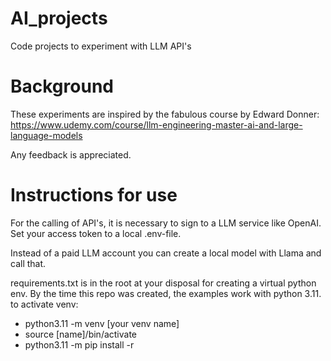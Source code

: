# AI_projects
Code projects to experiment with LLM API's

# Background
These experiments are inspired by the fabulous course by Edward Donner: 
https://www.udemy.com/course/llm-engineering-master-ai-and-large-language-models

Any feedback is appreciated.

# Instructions for use
For the calling of API's, it is necessary to sign to a LLM service like OpenAI.
Set your access token to a local .env-file.

Instead of a paid LLM account you can create a local model with Llama and call that. 

requirements.txt is in the root at your disposal for creating a virtual python env. By the time this repo was created, the examples work with python 3.11.
to activate venv:
- python3.11 -m venv [your venv name]
- source [name]/bin/activate
- python3.11 -m pip install -r

